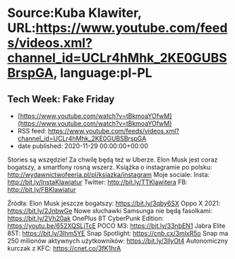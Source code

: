 # Source:Kuba Klawiter, URL:https://www.youtube.com/feeds/videos.xml?channel_id=UCLr4hMhk_2KE0GUBSBrspGA, language:pl-PL

## Tech Week: Fake Friday
 - [https://www.youtube.com/watch?v=tBkmoaYOfwM](https://www.youtube.com/watch?v=tBkmoaYOfwM)
 - RSS feed: https://www.youtube.com/feeds/videos.xml?channel_id=UCLr4hMhk_2KE0GUBSBrspGA
 - date published: 2020-11-29 00:00:00+00:00

Stories są wszędzie! Za chwilę będą też w Uberze. Elon Musk jest coraz bogatszy, a smartfony rosną wszerz. 
Książka o instagramie po polsku: http://wydawnictwofeeria.pl/pl/ksiazka/instagram
Moje sociale:
Insta: http://bit.ly/InstaKlawiatur 
Twitter: http://bit.ly/TTKlawitera
FB: http://bit.ly/FBKlawiatur

Źródła: 
Elon Musk jeszcze bogatszy: https://bit.ly/3qby6SX
Oppo X 2021: https://bit.ly/2JnbwGe
Nowe słuchawki Samsunga nie będą fasolkami: https://bit.ly/2Vh20ak
OnePlus 8T CyberPunk Edition: https://youtu.be/652XQSLjTcE
POCO M3: https://bit.ly/33nbEN1
Jabra Elite 85T: https://bit.ly/3lhm5YE
Snap Spotlight: https://cnb.cx/3mlxR5o
Snap ma 250 milionów aktywnych użytkowników: https://bit.ly/3llyOt4
Autonomiczny kurczak z KFC: https://cnet.co/3fK1hrA

